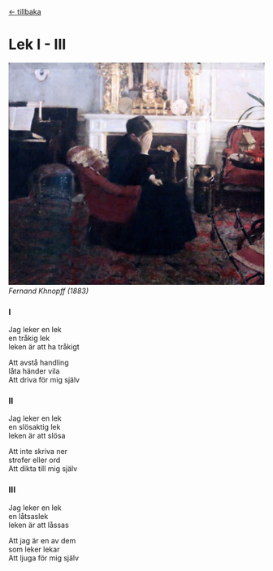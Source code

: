 [← tillbaka](README.md)  

# Lek I - III

![Lek 123](lek123.jpg)  
_Fernand Khnopff (1883)_

### I

Jag leker en lek  
en tråkig lek  
leken är att ha tråkigt  

Att avstå handling  
låta händer vila  
Att driva för mig själv

### II

Jag leker en lek  
en slösaktig lek  
leken är att slösa  

Att inte skriva ner  
strofer eller ord  
Att dikta till mig själv  

### III

Jag leker en lek  
en låtsaslek  
leken är att låssas  

Att jag är en av dem  
som leker lekar  
Att ljuga för mig själv
